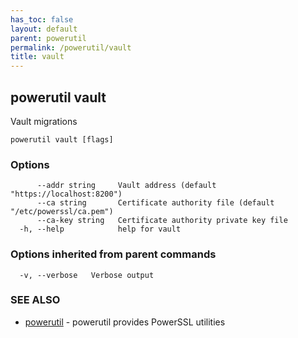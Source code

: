 ```yaml
---
has_toc: false
layout: default
parent: powerutil
permalink: /powerutil/vault
title: vault
---
```

## powerutil vault

Vault migrations

```
powerutil vault [flags]
```

### Options

```
      --addr string     Vault address (default "https://localhost:8200")
      --ca string       Certificate authority file (default "/etc/powerssl/ca.pem")
      --ca-key string   Certificate authority private key file
  -h, --help            help for vault
```

### Options inherited from parent commands

```
  -v, --verbose   Verbose output
```

### SEE ALSO

* [powerutil](/powerutil)	 - powerutil provides PowerSSL utilities
